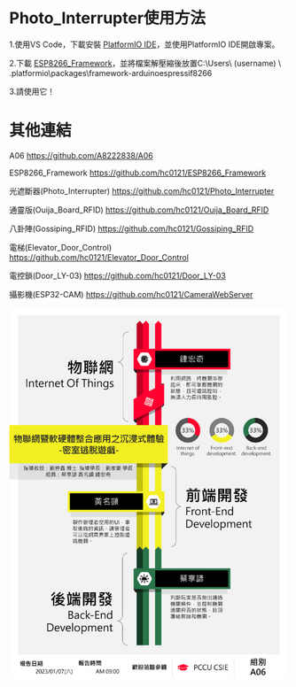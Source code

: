 # Photo_Interrupter使用方法
1.使用VS Code，下載安裝 [PlatformIO IDE](https://marketplace.visualstudio.com/items?itemName=platformio.platformio-ide)，並使用PlatformIO IDE開啟專案。

2.下載 [ESP8266_Framework](https://github.com/hc0121/ESP8266_Framework)，並將檔案解壓縮後放置C:\Users\ (username) \ .platformio\packages\framework-arduinoespressif8266

3.請使用它！

# 其他連結
A06 https://github.com/A8222838/A06

ESP8266_Framework https://github.com/hc0121/ESP8266_Framework

光遮斷器(Photo_Interrupter) https://github.com/hc0121/Photo_Interrupter

通靈版(Ouija_Board_RFID) https://github.com/hc0121/Ouija_Board_RFID

八卦陣(Gossiping_RFID) https://github.com/hc0121/Gossiping_RFID

電梯(Elevator_Door_Control) https://github.com/hc0121/Elevator_Door_Control

電控鎖(Door_LY-03) https://github.com/hc0121/Door_LY-03

攝影機(ESP32-CAM) https://github.com/hc0121/CameraWebServer

![](https://github.com/hc0121/Gossiping_RFID/blob/8a8755535e39ba0cdd8990f171c96f446389813f/%E6%B5%B7%E5%A0%B1.png)
